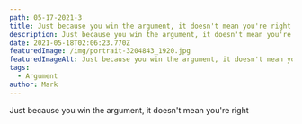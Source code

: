 ```yaml
---
path: 05-17-2021-3
title: Just because you win the argument, it doesn't mean you're right
description: Just because you win the argument, it doesn't mean you're right
date: 2021-05-18T02:06:23.770Z
featuredImage: /img/portrait-3204843_1920.jpg
featuredImageAlt: Just because you win the argument, it doesn't mean you're right
tags:
  - Argument
author: Mark
---
```

Just because you win the argument, it doesn't mean you're right